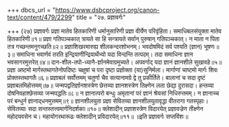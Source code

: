 +++
dbcs_url = "https://www.dsbcproject.org/canon-text/content/479/2299"
title = "२७. प्रज्ञावर्गः"

+++
(२७) प्रज्ञावर्गः
प्रज्ञा मातेव हितकारिणी 
धर्मानुसारिणी प्रज्ञा वीर्येण परिवृंहिता। 
समाधिबलसंयुक्ता मातेव हितकारिणी॥१॥
प्रज्ञा गतिपञ्चकात् त्रायते
सा हि सन्त्रायते सर्वान् पुरुषान् गतिपञ्चकात्। 
न माता न पिता तत्र गच्छन्तमनुगच्छति॥२॥
प्रज्ञाशिखरमारुह्य शीलकन्दरशोभनम्। 
भवदोषमिदं सर्व पश्यति (ज्ञान) भूषणः॥३॥
समाधिना भवार्णवं तरति 
इन्द्रियाणीन्द्रियार्थेभ्यो यदा विन्दन्ति तत्पदम्। 
तदा समाधिना ज्ञान भवसागरमुत्तरेत्॥४॥
दान-शील-तपो-ध्यानै-र्ज्ञानमेवाग्रमुच्यते।
अपवर्गाद् यदा ज्ञानं ज्ञानशीले सुखावहे॥५॥
प्रज्ञा अष्टमो मार्गस्तथागतेनोपदिष्टः 
चक्षुषां च परा दृष्टा प्रज्ञोक्ता (या)सुनिर्मला।
मार्गाणां चाष्टमो मार्गः शिवः प्रोक्तस्तथागतैः॥६॥
प्रज्ञाबलं सर्वोत्तमम् 
चतुर्णा चैव सत्यानामग्रे द्वे तु प्रकीर्तिते।
बालानां च सदा दृष्टं प्रज्ञाबलमिहोत्तमम्॥७॥
जन्मपद्वतिर्ज्ञानशस्त्रेण छेत्तव्या
ज्ञानशस्त्रेण तिक्ष्णेन लता छेद्या दुरासदा।
हन्तव्या दोषनिवहाश्छेत्तव्या जन्मपद्धतिः॥८॥
न ज्ञानात्परो बन्धुः
अमृतानां परं ज्ञानं श्रेयसां निधिरुत्तमम्।
न ज्ञानाच्च परं बन्धुर्न ज्ञानाद्‍धनमुत्तमम्॥९॥
ज्ञानशीलयुता प्रज्ञा सेवितव्या
ज्ञानशीलयुतावृद्धा वीतरागा गतस्पृहाः।
सेवितव्याः सदा सन्तस्तत्त्वमार्गनिदर्शकाः॥१०॥
क्लेशादीन् प्रज्ञाशस्त्रेण विदारयेत् 
प्रज्ञावज्रेण तीक्ष्णेन महोदयवसेन च।
महायोगरथारूढः क्लेशादीन् प्रविदारयेत्॥११॥
॥इति प्रज्ञावर्गः सप्तविंशः॥
